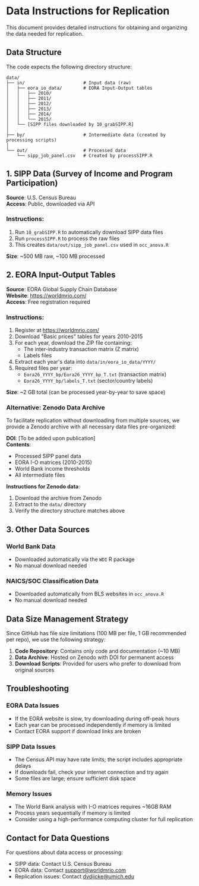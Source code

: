 # Data Instructions for Replication

This document provides detailed instructions for obtaining and organizing the data needed for replication.

## Data Structure

The code expects the following directory structure:

```
data/
├── in/                      # Input data (raw)
│   ├── eora_io_data/        # EORA Input-Output tables
│   │   ├── 2010/
│   │   ├── 2011/
│   │   ├── 2012/
│   │   ├── 2013/
│   │   ├── 2014/
│   │   └── 2015/
│   └── [SIPP files downloaded by 10_grabSIPP.R]
│
├── by/                      # Intermediate data (created by processing scripts)
│
└── out/                     # Processed data
    └── sipp_job_panel.csv   # Created by processSIPP.R
```

## 1. SIPP Data (Survey of Income and Program Participation)

**Source**: U.S. Census Bureau  
**Access**: Public, downloaded via API

### Instructions:
1. Run `10_grabSIPP.R` to automatically download SIPP data files
2. Run `processSIPP.R` to process the raw files
3. This creates `data/out/sipp_job_panel.csv` used in `occ_anova.R`

**Size**: ~500 MB raw, ~100 MB processed

## 2. EORA Input-Output Tables

**Source**: EORA Global Supply Chain Database  
**Website**: https://worldmrio.com/  
**Access**: Free registration required

### Instructions:
1. Register at https://worldmrio.com/
2. Download "Basic prices" tables for years 2010-2015
3. For each year, download the ZIP file containing:
   - The inter-industry transaction matrix (Z matrix)
   - Labels files
4. Extract each year's data into `data/in/eora_io_data/YYYY/`
5. Required files per year:
   - `Eora26_YYYY_bp/Eora26_YYYY_bp_T.txt` (transaction matrix)
   - `Eora26_YYYY_bp/labels_T.txt` (sector/country labels)

**Size**: ~2 GB total (can be processed year-by-year to save space)

### Alternative: Zenodo Data Archive

To facilitate replication without downloading from multiple sources, we provide a Zenodo archive with all necessary data files pre-organized:

**DOI**: [To be added upon publication]  
**Contents**:
- Processed SIPP panel data
- EORA I-O matrices (2010-2015)
- World Bank income thresholds
- All intermediate files

**Instructions for Zenodo data**:
1. Download the archive from Zenodo
2. Extract to the `data/` directory
3. Verify the directory structure matches above

## 3. Other Data Sources

### World Bank Data
- Downloaded automatically via the `WDI` R package
- No manual download needed

### NAICS/SOC Classification Data
- Downloaded automatically from BLS websites in `occ_anova.R`
- No manual download needed

## Data Size Management Strategy

Since GitHub has file size limitations (100 MB per file, 1 GB recommended per repo), we use the following strategy:

1. **Code Repository**: Contains only code and documentation (~10 MB)
2. **Data Archive**: Hosted on Zenodo with DOI for permanent access
3. **Download Scripts**: Provided for users who prefer to download from original sources

## Troubleshooting

### EORA Data Issues
- If the EORA website is slow, try downloading during off-peak hours
- Each year can be processed independently if memory is limited
- Contact EORA support if download links are broken

### SIPP Data Issues  
- The Census API may have rate limits; the script includes appropriate delays
- If downloads fail, check your internet connection and try again
- Some files are large; ensure sufficient disk space

### Memory Issues
- The World Bank analysis with I-O matrices requires ~16GB RAM
- Process years sequentially if memory is limited
- Consider using a high-performance computing cluster for full replication

## Contact for Data Questions

For questions about data access or processing:
- SIPP data: Contact U.S. Census Bureau
- EORA data: Contact support@worldmrio.com
- Replication issues: Contact dvdijcke@umich.edu
